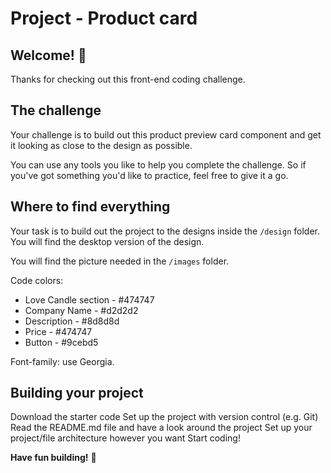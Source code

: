 # Project - Product card 

## Welcome! 👋

Thanks for checking out this front-end coding challenge.

## The challenge

Your challenge is to build out this product preview card component and get it looking as close to the design as possible.

You can use any tools you like to help you complete the challenge. So if you've got something you'd like to practice, feel free to give it a go.

## Where to find everything

Your task is to build out the project to the designs inside the `/design` folder. You will find the desktop version of the design. 

You will find the picture needed in the `/images` folder.

Code colors: 
- Love Candle section - #474747
- Company Name - #d2d2d2
- Description - #8d8d8d
- Price - #474747
- Button - #9cebd5

Font-family: use Georgia. 


## Building your project

Download the starter code
Set up the project with version control (e.g. Git)
Read the README.md file and have a look around the project
Set up your project/file architecture however you want
Start coding!

**Have fun building!** 🚀
